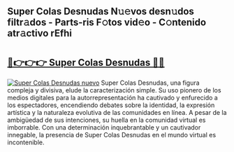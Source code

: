 ## Super Colas Desnudas N𝚞𝚎vos desn𝚞dos filtr𝚊dos - Parts-ris F𝚘tos vid𝚎o - C𝚘ntenido atr𝚊ctivo rEfhi

# <h2><a href="http://mbctzq0.tromn.icu/?c=Super+Colas+Desnudas">🔗👉👉👉 Super Colas Desnudas 🔗🔗</a></h2>

[![Super Colas Desnudas nuevo](https://i.imgur.com/pEAQMta.gif)](http://mbctzq0.tromn.icu/?c=Super+Colas+Desnudas)
Super Colas Desnudas, una figura compleja y divisiva, elude la caracterización simple. Su uso pionero de los medios digitales para la autorrepresentación ha cautivado y enfurecido a los espectadores, encendiendo debates sobre la identidad, la expresión artística y la naturaleza evolutiva de las comunidades en línea. A pesar de la ambigüedad de sus intenciones, su huella en la comunidad virtual es imborrable. Con una determinación inquebrantable y un cautivador innegable, la presencia de Super Colas Desnudas en el mundo virtual es incontenible.
